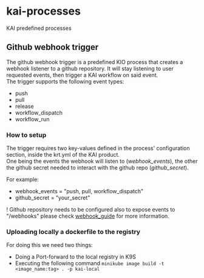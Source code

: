 # kai-processes

KAI predefined processes

## Github webhook trigger

The github webhook trigger is a predefined KIO process that creates a webhook listener to a github repository. It will stay listening to user requested events, then trigger a KAI workflow on said event.  
The trigger supports the following event types:

- push
- pull
- release
- workflow_dispatch
- workflow_run

### How to setup

The trigger requires two key-values defined in the process' configuration section, inside the krt.yml of the KAI product.  
One being the events the webhook will listen to (_webhook_events_), the other the github secret needed to interact with the github repo (_github_secret_).

For example:

- webhook_events = "push, pull, workflow_dispatch"
- github_secret = "your_secret"

! Github repository needs to be configured also to expose events to "/webhooks" please check [webhook_guide](https://docs.github.com/webhooks/) for more information.


### Uploading locally a dockerfile to the registry

For doing this we need two things:

- Doing a Port-forward to the local registry in K9S
- Executing the following command `minikube image build -t <image_name:tag> . -p kai-local`